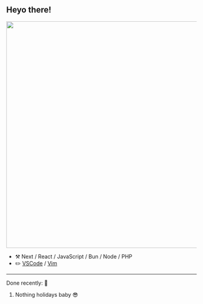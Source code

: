 ## Heyo there!


<div align="center">
  <img src="https://cdn.discordapp.com/attachments/989090844411834388/1001611071704027256/igor-artyomenko-tbs-promo11.jpg" width="1200" height="600"/>
</div>

-   :hammer_and_pick: Next / React / JavaScript / Bun / Node / PHP
-   :pencil2: [VSCode](https://code.visualstudio.com/) / [Vim](https://www.vim.org/)


---




Done recently: 🎉
  1. Nothing holidays baby 😎
